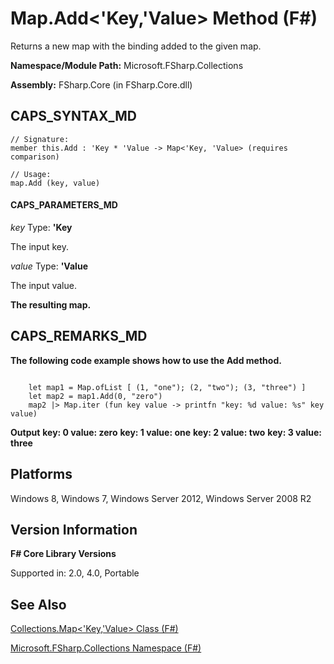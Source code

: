 # Map.Add<'Key,'Value> Method (F#)

Returns a new map with the binding added to the given map.

**Namespace/Module Path:** Microsoft.FSharp.Collections

**Assembly:** FSharp.Core (in FSharp.Core.dll)


## CAPS_SYNTAX_MD

```
// Signature:
member this.Add : 'Key * 'Value -> Map<'Key, 'Value> (requires comparison)

// Usage:
map.Add (key, value)
```

#### CAPS_PARAMETERS_MD
*key*
Type: **'Key**


The input key.


*value*
Type: **'Value**


The input value.



**The resulting map.**
## CAPS_REMARKS_MD
**The following code example shows how to use the Add method.**
```

    let map1 = Map.ofList [ (1, "one"); (2, "two"); (3, "three") ]
    let map2 = map1.Add(0, "zero")
    map2 |> Map.iter (fun key value -> printfn "key: %d value: %s" key value)
```

**Output**
**key: 0 value: zero**
**key: 1 value: one**
**key: 2 value: two**
**key: 3 value: three**
## Platforms
Windows 8, Windows 7, Windows Server 2012, Windows Server 2008 R2


## Version Information
**F# Core Library Versions**

Supported in: 2.0, 4.0, Portable




## See Also
[Collections.Map&#60;'Key,'Value&#62; Class &#40;F&#35;&#41;](Collections.Map%3C%27Key%2C%27Value%3E+Class+%28F%23%29.md)

[Microsoft.FSharp.Collections Namespace &#40;F&#35;&#41;](Microsoft.FSharp.Collections+Namespace+%28F%23%29.md)

